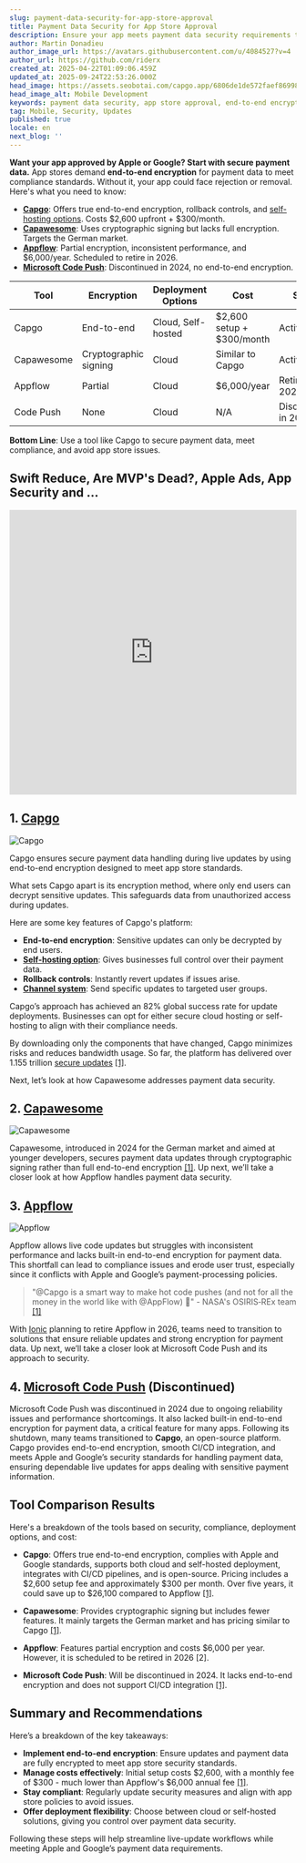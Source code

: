 ```yaml
---
slug: payment-data-security-for-app-store-approval
title: Payment Data Security for App Store Approval
description: Ensure your app meets payment data security requirements to avoid rejection from app stores. Learn about essential tools and compliance standards.
author: Martin Donadieu
author_image_url: https://avatars.githubusercontent.com/u/4084527?v=4
author_url: https://github.com/riderx
created_at: 2025-04-22T01:09:06.459Z
updated_at: 2025-09-24T22:53:26.000Z
head_image: https://assets.seobotai.com/capgo.app/6806de1de572faef86998587-1745284157740.jpg
head_image_alt: Mobile Development
keywords: payment data security, app store approval, end-to-end encryption, compliance, secure updates
tag: Mobile, Security, Updates
published: true
locale: en
next_blog: ''
---
```


**Want your app approved by Apple or Google? Start with secure payment data.** App stores demand **end-to-end encryption** for payment data to meet compliance standards. Without it, your app could face rejection or removal. Here's what you need to know:

-   **[Capgo](https://capgo.app/)**: Offers true end-to-end encryption, rollback controls, and [self-hosting options](https://capgo.app/blog/self-hosted-capgo/). Costs $2,600 upfront + $300/month.
-   **[Capawesome](https://capawesome.io/)**: Uses cryptographic signing but lacks full encryption. Targets the German market.
-   **[Appflow](https://ionic.io/appflow/live-updates)**: Partial encryption, inconsistent performance, and $6,000/year. Scheduled to retire in 2026.
-   **[Microsoft Code Push](https://www.reddit.com/r/reactnative/comments/1dsorxn/end_of_appcenter_x_codepush_for_2025_march/)**: Discontinued in 2024, no end-to-end encryption.

| **Tool** | **Encryption** | **Deployment Options** | **Cost** | **Status** |
| --- | --- | --- | --- | --- |
| Capgo | End-to-end | Cloud, Self-hosted | $2,600 setup + $300/month | Active |
| Capawesome | Cryptographic signing | Cloud | Similar to Capgo | Active |
| Appflow | Partial | Cloud | $6,000/year | Retiring in 2026 |
| Code Push | None | Cloud | N/A | Discontinued in 2024 |

**Bottom Line**: Use a tool like Capgo to secure payment data, meet compliance, and avoid app store issues.

## Swift Reduce, Are MVP's Dead?, Apple Ads, App Security and ...

<iframe src="https://www.youtube.com/embed/FsVbZftrPTQ" title="YouTube video player" frameborder="0" allow="accelerometer; autoplay; clipboard-write; encrypted-media; gyroscope; picture-in-picture; web-share" referrerpolicy="strict-origin-when-cross-origin" style="width: 100%; height: 500px;" allowfullscreen></iframe>

## 1\. [Capgo](https://capgo.app/)

![Capgo](https://assets.seobotai.com/capgo.app/6806de1de572faef86998587/3963f7973abbc5791f2fae6e45924907.jpg)

Capgo ensures secure payment data handling during live updates by using end-to-end encryption designed to meet app store standards.

What sets Capgo apart is its encryption method, where only end users can decrypt sensitive updates. This safeguards data from unauthorized access during updates.

Here are some key features of Capgo's platform:

-   **End-to-end encryption**: Sensitive updates can only be decrypted by end users.
-   **[Self-hosting option](https://capgo.app/blog/self-hosted-capgo/)**: Gives businesses full control over their payment data.
-   **Rollback controls**: Instantly revert updates if issues arise.
-   **[Channel system](https://capgo.app/docs/plugin/cloud-mode/channel-system/)**: Send specific updates to targeted user groups.

Capgo’s approach has achieved an 82% global success rate for update deployments. Businesses can opt for either secure cloud hosting or self-hosting to align with their compliance needs.

By downloading only the components that have changed, Capgo minimizes risks and reduces bandwidth usage. So far, the platform has delivered over 1.155 trillion [secure updates](https://capgo.app/docs/plugin/cloud-mode/hybrid-update/) [\[1\]](https://capgo.app/).

Next, let’s look at how Capawesome addresses payment data security.

## 2\. [Capawesome](https://capawesome.io/)

![Capawesome](https://assets.seobotai.com/capgo.app/6806de1de572faef86998587/04d155e1ac5e3041660c0e8da59e2e54.jpg)

Capawesome, introduced in 2024 for the German market and aimed at younger developers, secures payment data updates through cryptographic signing rather than full end-to-end encryption [\[1\]](https://capgo.app/). Up next, we’ll take a closer look at how Appflow handles payment data security.

## 3\. [Appflow](https://ionic.io/appflow/live-updates)

![Appflow](https://assets.seobotai.com/capgo.app/6806de1de572faef86998587/f6bc7b408415ab449b606f457e137ee1.jpg)

Appflow allows live code updates but struggles with inconsistent performance and lacks built-in end-to-end encryption for payment data. This shortfall can lead to compliance issues and erode user trust, especially since it conflicts with Apple and Google’s payment-processing policies.

> "@Capgo is a smart way to make hot code pushes (and not for all the money in the world like with @AppFlow) 🙂" - NASA's OSIRIS‑REx team [\[1\]](https://capgo.app/)

With [Ionic](https://ionicframework.com/) planning to retire Appflow in 2026, teams need to transition to solutions that ensure reliable updates and strong encryption for payment data. Up next, we’ll take a closer look at Microsoft Code Push and its approach to security.

## 4\. [Microsoft Code Push](https://www.reddit.com/r/reactnative/comments/1dsorxn/end_of_appcenter_x_codepush_for_2025_march/) (Discontinued)

Microsoft Code Push was discontinued in 2024 due to ongoing reliability issues and performance shortcomings. It also lacked built-in end-to-end encryption for payment data, a critical feature for many apps. Following its shutdown, many teams transitioned to **Capgo**, an open-source platform. Capgo provides end-to-end encryption, smooth CI/CD integration, and meets Apple and Google’s security standards for handling payment data, ensuring dependable live updates for apps dealing with sensitive payment information.

## Tool Comparison Results

Here's a breakdown of the tools based on security, compliance, deployment options, and cost:

-   **Capgo**: Offers true end-to-end encryption, complies with Apple and Google standards, supports both cloud and self-hosted deployment, integrates with CI/CD pipelines, and is open-source. Pricing includes a $2,600 setup fee and approximately $300 per month. Over five years, it could save up to $26,100 compared to Appflow [\[1\]](https://capgo.app/).
    
-   **Capawesome**: Provides cryptographic signing but includes fewer features. It mainly targets the German market and has pricing similar to Capgo [\[1\]](https://capgo.app/).
    
-   **Appflow**: Features partial encryption and costs $6,000 per year. However, it is scheduled to be retired in 2026 \[2\].
    
-   **Microsoft Code Push**: Will be discontinued in 2024. It lacks end-to-end encryption and does not support CI/CD integration [\[1\]](https://capgo.app/).
    

## Summary and Recommendations

Here’s a breakdown of the key takeaways:

-   **Implement end-to-end encryption**: Ensure updates and payment data are fully encrypted to meet app store security standards.
-   **Manage costs effectively**: Initial setup costs $2,600, with a monthly fee of $300 - much lower than Appflow's $6,000 annual fee [\[1\]](https://capgo.app/).
-   **Stay compliant**: Regularly update security measures and align with app store policies to avoid issues.
-   **Offer deployment flexibility**: Choose between cloud or self-hosted solutions, giving you control over payment data security.

Following these steps will help streamline live-update workflows while meeting Apple and Google’s payment data requirements.